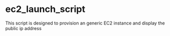 # ec2_launch_script
This script is designed to provision an generic EC2 instance and display the public ip address
